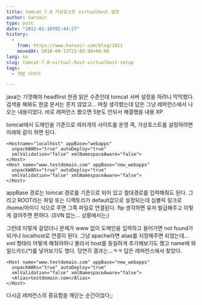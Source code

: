 ```yaml
---
title: tomcat 7.0 가상호스트 virtualhost 설정
author: haruair
type: post
date: "2012-01-10T02:44:27"
history:
  - 
    from: https://www.haruair.com/blog/1021
    movedAt: 2018-09-13T22:02:40+00:00
lang: ko
slug: tomcat-7.0-virtual-host-virtualhost-setup
tags:
  - 개발 이야기

---
```

java는 기껏해야 headfirst 한권 읽은 수준인데 tomcat 서버 설정을 하려니 막막했다. 검색을 해봐도 한글 문서는 흔치 않았고&#8230; 며칠 생각했는데 답은 그냥 레퍼런스에서 나오는 내용이었다. 바로 레퍼런스 봤으면 5분도 안되서 해결했을 내용 XP

tomcat에서 도메인을 기준으로 여러개의 사이트를 운영 즉, 가상호스트를 설정하려면 아래와 같이 하면 된다.

```
<Hostname="localhost" appBase="webapps"
  unpackWARs="true" autoDeploy="true"
  xmlValidation="false" xmlNamespaceAware="false">
</Host>
<Host name="www.testdomain.com" appBase="new_webapps"
  unpackWARs="true" autoDeploy="true"
  xmlValidation="false" xmlNamespaceAware="false">
</Host>
```

appBase 경로는 tomcat 경로를 기준으로 되어 있고 절대경로를 입력해줘도 된다. 그리고 ROOT라는 파일 또는 디렉토리가 default값으로 설정되는데 심볼릭 링크로 /home/아이디 식으로 주면 그쪽 파일로 연결된다. ftp 생각하면 유저 발급해주고 이렇게 걸어주면 편하다. (SVN 없는&#8230; 상황에서는;)

그런데 이렇게 걸었더니 문제가 www 없이 도메인을 입력하고 들어가면 not found가 되거나 localhost로 연결이 된다. 그냥 apache라면 alias를 지정해주면 되었는데&#8230; xml 형태라 어떻게 해줘야하나 몰라서 host를 동일하게 추가해보기도 했고 name에 와일드카드(*)를 넣어보기도 했다. 당연히 결과는&#8230;ㅋㅋ 답은 레퍼런스에서 찾았다.

```
<Host name="www.testdomain.com" appBase="new_webapps"
  unpackWARs="true" autoDeploy="true"
  xmlValidation="false" xmlNamespaceAware="false">
  <Alias>testdomain.com</Alias>
</Host>
```

다시금 레퍼런스의 중요함을 깨닫는 순간이었다;;